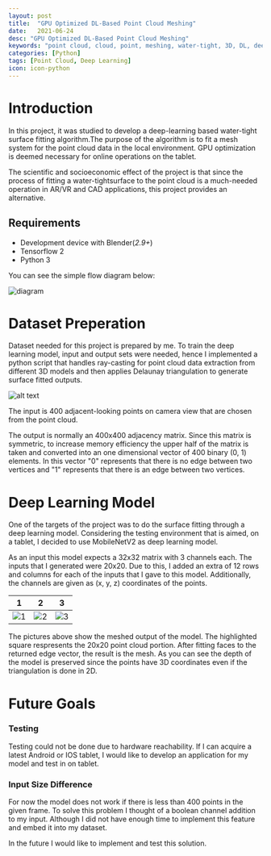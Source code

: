 ```yaml
---
layout: post
title:  "GPU Optimized DL-Based Point Cloud Meshing"
date:   2021-06-24
desc: "GPU Optimized DL-Based Point Cloud Meshing"
keywords: "point cloud, cloud, point, meshing, water-tight, 3D, DL, deep learning"
categories: [Python]
tags: [Point Cloud, Deep Learning]
icon: icon-python
---
```


# Introduction

In  this project,  it  was  studied  to  develop  a  deep-learning  based  water-tight  surface fitting algorithm.The purpose of the algorithm is to fit a mesh system for the point cloud  data  in  the  local  environment.  GPU  optimization  is  deemed  necessary  for online operations on the tablet.

The scientific  and socioeconomic  effect of  the  project  is  that since the  process  of fitting a water-tightsurface to the point cloud is a much-needed operation in AR/VR and CAD applications, this project provides an alternative.

## Requirements
* Development device with Blender(_2.9+_)
* Tensorflow 2
* Python 3

You can see the simple flow diagram below:

![diagram](https://user-images.githubusercontent.com/32648694/125750045-11545641-6096-4a10-accd-eab81cc1874c.PNG)


# Dataset Preperation

Dataset needed for this project is prepared by me. To train the deep learning model, input and output sets were needed, hence I implemented a python script that handles ray-casting for point cloud data extraction from different 3D models and then applies Delaunay triangulation to generate surface fitted outputs. 

![alt text](https://mathworld.wolfram.com/images/eps-gif/DelaunayTriangulation_1000.gif "Delaunay Triangulation")

The input is 400 adjacent-looking points on camera view that are chosen from the point cloud.

The output is normally an 400x400 adjacency matrix. Since this matrix is symmetric, to increase memory efficiency the upper half of the matrix is taken and converted into an one dimensional vector of 400 binary (0, 1) elements. In this vector "0" represents that there is no edge between two vertices and "1" represents that there is an edge between two vertices.

# Deep Learning Model

One of the targets of the project was to do the surface fitting through a deep learning model. Considering the testing environment that is aimed, on a tablet, I decided to use MobileNetV2 as deep learning model.

As an input this model expects a 32x32 matrix with 3 channels each. The inputs that I generated were 20x20. Due to this, I added an extra of 12 rows and columns for each of the inputs that I gave to this model. Additionally, the channels are given as (x, y, z) coordinates of the points.

 1|2 |3
:-------------------------:|:-------------------------:|:-------------------------:
![1](https://user-images.githubusercontent.com/32648694/125749880-0f76bc98-bee9-4dd3-863b-dd29528f98c3.PNG)  |  ![2](https://user-images.githubusercontent.com/32648694/125749932-be7c2154-3841-4732-9e91-f3684aaf5d38.PNG)| ![3](https://user-images.githubusercontent.com/32648694/125749965-a736181f-def5-449b-a89a-9c6de7c83c92.PNG)






The pictures above show the meshed output of the model. The highlighted square respresents the 20x20 point cloud portion. After fitting faces to the returned edge vector, the result is the mesh. As you can see the depth of the model is preserved since the points have 3D coordinates even if the triangulation is done in 2D. 

# Future Goals

### Testing

Testing could not be done due to hardware reachability. If I can acquire a latest Android or IOS tablet, I would like to develop an application for my model and test in on tablet.

### Input Size Difference

For now the model does not work if there is less than 400 points in the given frame. To solve this problem I thought of a boolean channel addition to my input. Although I did not have enough time to implement this feature and embed it into my dataset. 

In the future I would like to implement and test this solution.
